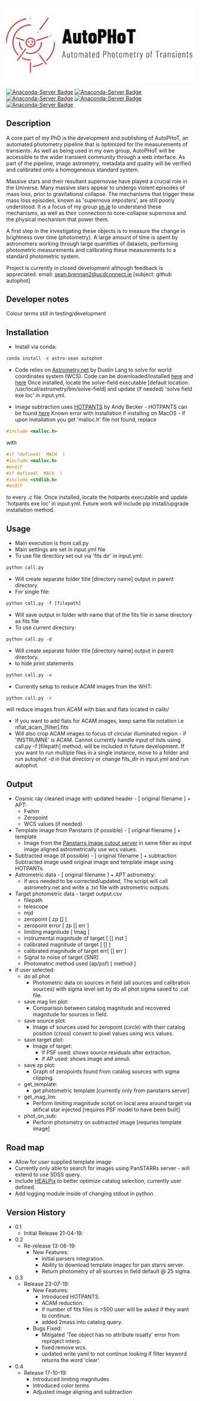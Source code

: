 <p align="center">
  <img src=https://github.com/Astro-Sean/autophot/blob/master/logo.jpg>
</p>

[![Anaconda-Server Badge](https://anaconda.org/astro-sean/autophot/badges/version.svg)](https://anaconda.org/astro-sean/autophot) [![Anaconda-Server Badge](https://anaconda.org/astro-sean/autophot/badges/latest_release_date.svg)](https://anaconda.org/astro-sean/autophot) [![Anaconda-Server Badge](https://anaconda.org/astro-sean/autophot/badges/license.svg)](https://anaconda.org/astro-sean/autophot) [![Anaconda-Server Badge](https://anaconda.org/astro-sean/autophot/badges/downloads.svg)](https://anaconda.org/astro-sean/autophot ) [![Anaconda-Server Badge](https://anaconda.org/astro-sean/autophot/badges/installer/conda.svg)](https://conda.anaconda.org/astro-sean)


## Description

A core part of my PhD is the development and publishing of AutoPHoT, an
automated photometry pipeline that is optimized for the measurements of
transients. As well as being used in my own group, AutoPHoT will be
accessible to the wider transient community through a web interface. As
part of the pipeline, image astrometry, metadata and quality will be verified
and calibrated onto a homogeneous standard system.

Massive stars and their resultant supernovae have played a crucial role in the
Universe. Many massive stars appear to undergo violent episodes of mass
loss, prior to gravitational collapse. The mechanisms that trigger these
mass loss episodes, known as 'supernova imposters’, are still poorly
understood. It is a focus of my group [sn.ie](http://sn.ie/) to understand these
mechanisms, as well as their connection to core-collapse supernova and
the physical mechanism that power them.

A first step in the investigating these objects is to measure the change
in brightness over time (photometry). A large amount of time is spent
by astronomers working through large quantities of datasets, performing
photometric measurements and calibrating these measurements to a
standard photometric system.

Project is currently in closed development although feedback is appreciated.
email: sean.brennan2@ucdconnect.ie [subject: github autophot]

## Developer notes

 Colour terms still in testing/development

## Installation

* Install via conda:

```python
conda install -c astro-sean autophot
```

* Code relies on [Astrometry.net](https://arxiv.org/abs/0910.2233) by Dustin Lang to solve for world coordinates system (WCS). Code can be downloaded/installed [here](http://astrometry.net/doc/readme.html) and [here](http://astrometry.net/doc/build.html#build.)
Once installed, locate the solve-field executable [default location: /usr/local/astrometry/bin/solve-field] and update (if needed) 'solve field exe loc' in input.yml.

* Image subtraction uses [HOTPANTS](http://www.ascl.net/1504.004) by Andy Becker - HOTPANTS can be found [here](https://github.com/acbecker/)
Known error with installation if installing on MacOS - if upon installation you get 'malloc.h' file not found, replace

```c
#include <malloc.h>
```
with
 ```c
 #if !defined(  MACH  )
 #include <malloc.h>
 #endif
 #if defined(  MACH  )
 #include <stdlib.h>
 #endif
```
to every .c file.
Once installed, locate the hotpants executable and update 'hotpants exe loc' in input.yml.
Future work will include pip install/upgrade installation method.
## Usage
* Main execution is from call.py
* Main settings are set in input.yml file
* To use file directory set out via 'fits dir' in input.yml:
```python
python call.py
```
* Will create separate folder title [directory name] output in parent directory.
* For single file:
```python
python call.py -f [filepath]
```
* Will save output in folder with name that of the fits file in same directory as fits file
* To use current directory:
```python
python call.py -d
```
* Will create separate folder title [directory name] output in parent directory.
*  to hide print statements
```python
python call.py -v
```
* Currently setup to reduce ACAM images from the WHT:
```python
python call.py -r
```
will reduce images from ACAM with bias and flats located in calib/
* If you want to add flats for ACAM images, keep same file notation i.e nflat_acam_[filter].fits
* Will also crop ACAM images to focus of circular illuminated region - if 'INSTRUMNE' is ACAM.
 Cannot currently handle input of lists using call.py -f [filepath] method, will be included in future development. If you want to run multiple files in a single instance, move to a folder and run autophot -d in that directory or change fits_dir in input.yml and run autophot.
## Output
* Cosmic ray cleaned image with updated header - [ original filename ] + APT:
	* Fwhm
	* Zeropoint
	* WCS values (if needed)
* Template image from Panstarrs (if possible) - [ original filename ] + template
	* Image from the [Panstarrs image cutout server](https://ps1images.stsci.edu/cgi-bin/ps1cutouts) in same filter as input image aligned astrometrically use wcs values.
* Subtracted image (if possible) - [ original filename ] +  subtraction
	Subtracted image used original image and template image using HOTPANTs.
* Astrometric data - [ original filename ] +  APT astrometry:
	* if wcs needed to be corrected/updated, The script will call astrometry.net and write a .txt file with astrometric outputs.
* Target photometric data - target output.csv
	* filepath
	* telescope
	* mjd
	* zeropoint [ zp [] ]
	* zeropoint error [ zp [] err ]
	* limiting magnitude [ lmag ]
	* instrumental magnitude of target [ [] inst ]
	* calibrated magnitude of target [ [] ]
	* calibrated magnitude of target err[ [] err ]
	* Signal to noise of target [SNR]
	* Photometric method used (ap/psf) [ method ]
* if user selected:
	* do all phot
		* Photometric data on sources in field (all sources and calibration sources) with sigma level set by do all phot sigma saved to .cat file.
	* save mag lim plot:
		* Comparison between catalog magnitude and recovered magnitude for sources in field.
	* save source plot:
		* Image of sources used for zeropoint (circle) with their catalog position (cross) convert to pixel values using wcs values.
	* save target plot:
		* Image of target:
			* if PSF used: shows source residuals after extraction.
			* if AP used: shows image and annuli.
	* save zp plot:
		* Graph of zeropoints found from catalog sources with sigma clipping.
  * get_template:
    * get photometric template [currently only from panstarrs server]
  * get_mag_lim:
    * Perform limiting magnitude script on local area around target via atifical star injected [requires PSF model to have been built]
  * phot_on_sub:
    * Perform photometry on subtracted image [requries template image]
## Road map
* Allow for user supplied template image
* Currently only able to search for images using PanSTARRs server - will extend to use SDSS query.
* Include [HEALPix](https://healpix.sourceforge.io/) to better optimize catalog selection, currently user defined.
* Add logging module inside of changing stdout in python.

## Version History
* 0.1
    * Initial Release 21-04-19:
* 0.2
	* Re-release 13-06-19:
		* New Features:
			* initial parsers integration.
			* Ability to download template images for pan starrs server.
			* Return photometry of all sources in field default @ 25 sigma.
* 0.3
	* Release 23-07-19:
		* New Features:
			* Introduced HOTPANTS.
			* ACAM reduction.
			* if number of fits files is >500 user will be asked if they want to continue.
			* added 2mass into catalog query.
		* Bugs Fixed:
			* Mitigated 'Tee object has no attribute issatty' error from reproject interp.
			* fixed remove wcs.
			* updated write yaml to not continue looking if filter keyword returns the word 'clear'.
* 0.4
  * Release 17-10-19:
    * Introduced limiting magnitudes
    * Introduced color terms
    * Adjusted image aligning and subtraction

